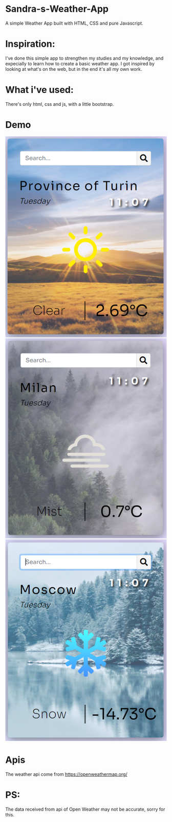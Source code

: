# Sandra-s-Weather-App
A simple Weather App built with HTML, CSS and pure Javascript.
# Inspiration:
I've done this simple app to strengthen my studies and my knowledge, and expecially to learn how to create a basic weather app.
I got inspired by looking at what's on the web, but in the end it's all my own work.
# What i've used:
There's only html, css and js, with a little bootstrap.
# Demo
![alt text](https://github.com/alessandra-didonna/Sandra-s-Weather-App/blob/main/images/demo1.PNG)
![alt text](https://github.com/alessandra-didonna/Sandra-s-Weather-App/blob/main/images/demo3.PNG)
![alt text](https://github.com/alessandra-didonna/Sandra-s-Weather-App/blob/main/images/demo2.PNG)
# Apis
The weather api come from https://openweathermap.org/
# PS:
The data received from api of Open Weather may not be accurate, sorry for this.
